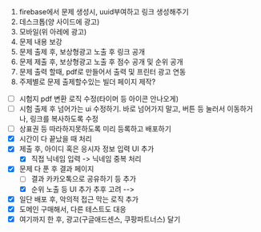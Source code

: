 1. firebase에서 문제 생성시, uuid부여하고 링크 생성해주기
2. 데스크톱(양 사이드에 광고)
3. 모바일(위 아레에 광고)
4. 문제 내용 보강
5. 문제 출제 후, 보상형광고 노출 후 링크 공개
6. 문제 제출 후, 보상형광고 노출 후 점수 공개 및 순위 공개
7. 문제 출력 할때, pdf로 만들어서 출력 및 프린터 광고 연동
8. 주제별로 문제 출제할수있는 빌더 페이지 제작?

- [ ] 시험지 pdf 변환 로직 수정(타이머 등 아이콘 안나오게)
- [ ] 시험 출제 후 넘어가는 ui 수정하기. 바로 넘어가지 말고, 버튼 등 눌러서 이동하거나, 링크를 복사하도록 수정
- [ ] 상표권 등 따라하지못하도록 미리 등록하고 배포하기
- [x] 시간이 다 끝났을 때 처리
- [x] 제출 후, 아이디 혹은 응시자 정보 입력 UI 추가
  <!-- - [x] firebase 인증 로그인 혹은 익명 혹은 -->
  - [x] 직접 닉네임 입력 -> 닉네임 중복 처리
- [x] 문제 다 푼 후 결과 페이지
  - [ ] 결과 카카오톡으로 공유하기 등 추가
  - [x] 순위 노출 등 UI 추가
      <!-- - [ ] 재도전 혹은 답이 빨간색으로 표시된 것과 파란색으로 표시된 것 비교해서 볼 수있는 화면 추가 -->
    <!-- - [x] EC2에 서버 배포 후, express 서버 구축 후 서버 세팅하고 무중단으로 돌리기(정규화는 다소 포기) --> 추후 고려 -->
- [x] 일단 배포 후, 악의적 접근 막는 로직 추가
- [x] 도메인 구매해서, 다른 테스트도 대응
- [x] 여기까지 한 후, 광고(구글애드센스, 쿠팡파트너스) 달기
